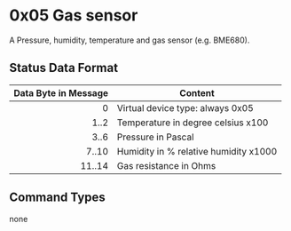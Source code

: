 # 0x05 Gas sensor

A Pressure, humidity, temperature and gas sensor (e.g. BME680).

## Status Data Format

| Data Byte in Message | Content                               |
| -------------------: | ------------------------------------- |
|                    0 | Virtual device type: always 0x05      |
|                 1..2 | Temperature in degree celsius x100    |
|                 3..6 | Pressure in Pascal                    |
|                7..10 | Humidity in % relative humidity x1000 |
|               11..14 | Gas resistance in Ohms                |

## Command Types

none
